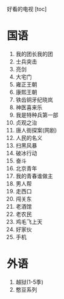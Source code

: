 好看的电视
[toc]

# 国语
1. 我的团长我的团
2. 士兵突击
3. 亮剑
4. 大宅门
5. 雍正王朝
6. 康熙王朝
7. 铁齿铜牙纪晓岚
8. 神医喜来乐
9. 我是特种兵第一部
10. 贞观之治
11. 唐人街探案(网剧)
12. 人民的名义
13. 扫黑风暴
14. 破冰行动
15. 奋斗
16. 北京青年
17. 我的青春谁做主
18. 男人帮
19. 走西口
20. 闯关东
21. 老酒馆
22. 老农民
23. 鸡毛飞上天
24. 好家伙
25. 手机

# 外语
1. 越狱(1-5季)
2. 憨豆系列